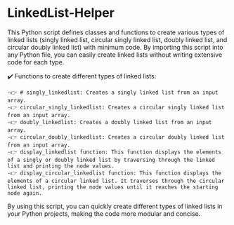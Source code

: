 # LinkedList-Helper

This Python script defines classes and functions to create various types of linked lists (singly linked list, circular singly linked list, doubly linked list, and circular doubly linked list) with minimum code. By importing this script into any Python file, you can easily create linked lists without writing extensive code for each type.

✔️ Functions to create different types of linked lists:
  
    -👉 # singly_linkedlist: Creates a singly linked list from an input array.
    -👉 circular_singly_linkedlist: Creates a circular singly linked list from an input array.
    -👉 doubly_linkedlist: Creates a doubly linked list from an input array.
    -👉 circular_doubly_linkedlist: Creates a circular doubly linked list from an input array.
    -👉 display_linkedlist function: This function displays the elements of a singly or doubly linked list by traversing through the linked list and printing the node values.
    -👉 display_circular_linkedlist function: This function displays the elements of a circular linked list. It traverses through the circular linked list, printing the node values until it reaches the starting node again.

By using this script, you can quickly create different types of linked lists in your Python projects, making the code more modular and concise.
